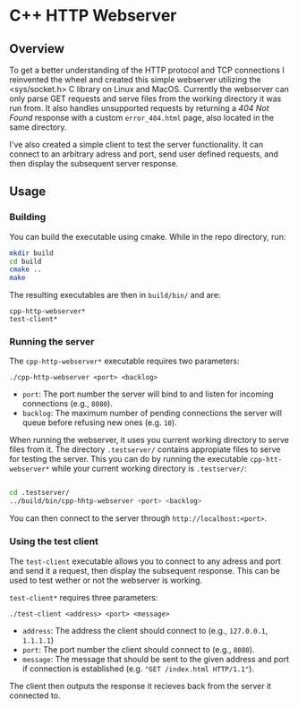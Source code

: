 # C++ HTTP Webserver

## Overview
To get a better understanding of the HTTP protocol and TCP connections I reinvented the wheel and created this simple webserver utilizing the <sys/socket.h> C library on Linux and MacOS. Currently the webserver can only parse GET requests and serve files from the working directory it was run from.
It also handles unsupported requests by returning a *404 Not Found* response with a custom ```error_404.html``` page, also located in the same directory.

I've also created a simple client to test the server functionality. It can connect to an arbitrary adress and port, send user defined requests, and then display the subsequent server response.

## Usage
### Building
You can build the executable using cmake. While in the repo directory, run:
```bash
mkdir build
cd build
cmake ..
make
```
The resulting executables are then in ```build/bin/``` and are:
```
cpp-http-webserver*
test-client*
```

### Running the server
The ```cpp-http-webserver*``` executable requires two parameters:

```./cpp-http-webserver <port> <backlog>```
- ```port```: The port number the server will bind to and listen for incoming connections (e.g., ```8080```).
- ```backlog```: The maximum number of pending connections the server will queue before refusing new ones (e.g. ```10```).

When running the webserver, it uses you current working directory to serve files from it. The directory ```.testserver/``` contains appropiate files to serve for testing the server. This you can do by running the executable ```cpp-htt-webserver*``` while your current working directory is ```.testserver/```:
```bash

cd .testserver/
../build/bin/cpp-hhtp-webserver <port> <backlog>
```
You can then connect to the server through ```http://localhost:<port>```.

### Using the test client
The ```test-client``` executable allows you to connect to any adress and port and send it a request, then display the subsequent response. This can be used to test wether or not the webserver is working. 

```test-client*``` requires three parameters:

```./test-client <address> <port> <message>```
- ```address```: The address the client should connect to (e.g., ```127.0.0.1```, ```1.1.1.1```)
- ```port```: The port number the client should connect to (e.g., ```8080```).
- ```message```: The message that should be sent to the given address and port if connection is established (e.g. ```"GET /index.html HTTP/1.1"```).

The client then outputs the response it recieves back from the server it connected to.
